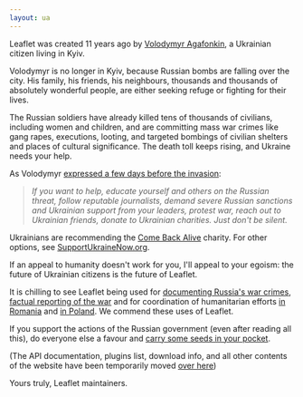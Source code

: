 ```yaml
---
layout: ua
---
```


<style>
	blockquote {
		font-style: italic;
	}
</style>

Leaflet was created 11 years ago by [Volodymyr Agafonkin](https://agafonkin.com), a Ukrainian citizen living in Kyiv.

Volodymyr is no longer in Kyiv, because Russian bombs are falling over the city. His family, his friends, his neighbours, thousands and thousands of absolutely wonderful people, are either seeking refuge or fighting for their lives.

The Russian soldiers have already killed tens of thousands of civilians, including women and children, and are committing mass war crimes like gang rapes, executions, looting, and targeted bombings of civilian shelters and places of cultural significance. The death toll keeps rising, and Ukraine needs your help.

As Volodymyr [expressed a few days before the invasion](https://twitter.com/LeafletJS/status/1496051256409919489):

> If you want to help, educate yourself and others on the Russian threat, follow reputable journalists, demand severe Russian sanctions and Ukrainian support from your leaders, protest war, reach out to Ukrainian friends, donate to Ukrainian charities. Just don't be silent.

Ukrainians are recommending the [Come Back Alive](https://www.comebackalive.in.ua) charity. For other options, see [SupportUkraineNow.org](https://stand-with-ukraine.pp.ua).

If an appeal to humanity doesn't work for you, I'll appeal to your egoism: the future of Ukrainian citizens is the future of Leaflet.

It is chilling to see Leaflet being used for [documenting Russia's war crimes](https://ukraine.bellingcat.com/), [factual reporting of the war](https://liveuamap.com/) and for coordination of humanitarian efforts [in Romania](https://refugees.ro/) and [in Poland](https://dopomoha.pl/). We commend these uses of Leaflet.

If you support the actions of the Russian government (even after reading all this), do everyone else a favour and [carry some seeds in your pocket](https://www.theguardian.com/world/video/2022/feb/25/ukrainian-woman-sunflower-seeds-russian-soldiers-video).

<p class="quiet">(The API documentation, plugins list, download info, and all other contents of the website have been temporarily moved <a href="SlavaUkraini/">over here</a>)</p>

Yours truly,
Leaflet maintainers.

<script>
	var referrer = document.referrer;
	var host = window.location.host + '/';
	if (referrer && referrer.indexOf(host) > -1) {
		var url = referrer.split(host);
		var target = url[1];
		if (target) {
			var link = document.querySelector('a[href="SlavaUkraini/"]');
			link.href = 'https://leafletjs.com/SlavaUkraini/' + target;
		}
	}
</script>
